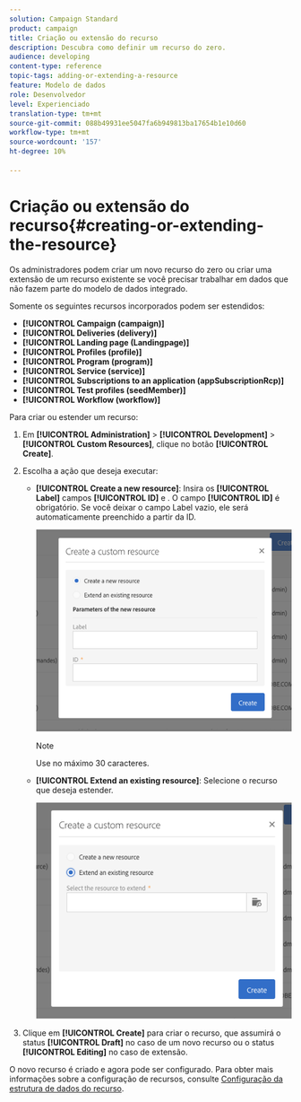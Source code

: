 ```yaml
---
solution: Campaign Standard
product: campaign
title: Criação ou extensão do recurso
description: Descubra como definir um recurso do zero.
audience: developing
content-type: reference
topic-tags: adding-or-extending-a-resource
feature: Modelo de dados
role: Desenvolvedor
level: Experienciado
translation-type: tm+mt
source-git-commit: 088b49931ee5047fa6b949813ba17654b1e10d60
workflow-type: tm+mt
source-wordcount: '157'
ht-degree: 10%

---
```



# Criação ou extensão do recurso{#creating-or-extending-the-resource}

Os administradores podem criar um novo recurso do zero ou criar uma extensão de um recurso existente se você precisar trabalhar em dados que não fazem parte do modelo de dados integrado.

Somente os seguintes recursos incorporados podem ser estendidos:

* **[!UICONTROL Campaign (campaign)]**
* **[!UICONTROL Deliveries (delivery)]**
* **[!UICONTROL Landing page (Landingpage)]**
* **[!UICONTROL Profiles (profile)]**
* **[!UICONTROL Program (program)]**
* **[!UICONTROL Service (service)]**
* **[!UICONTROL Subscriptions to an application (appSubscriptionRcp)]**
* **[!UICONTROL Test profiles (seedMember)]**
* **[!UICONTROL Workflow (workflow)]**

Para criar ou estender um recurso:

1. Em **[!UICONTROL Administration]** > **[!UICONTROL Development]** > **[!UICONTROL Custom Resources]**, clique no botão **[!UICONTROL Create]**.
1. Escolha a ação que deseja executar:

   * **[!UICONTROL Create a new resource]**: Insira os  **[!UICONTROL Label]** campos  **[!UICONTROL ID]** e . O campo **[!UICONTROL ID]** é obrigatório. Se você deixar o campo Label vazio, ele será automaticamente preenchido a partir da ID.

      ![](assets/schema_extension_2.png)

      >[!NOTE]
      >
      >Use no máximo 30 caracteres.

   * **[!UICONTROL Extend an existing resource]**: Selecione o recurso que deseja estender.

      ![](assets/schema_extension_10.png)

1. Clique em **[!UICONTROL Create]** para criar o recurso, que assumirá o status **[!UICONTROL Draft]** no caso de um novo recurso ou o status **[!UICONTROL Editing]** no caso de extensão.

O novo recurso é criado e agora pode ser configurado. Para obter mais informações sobre a configuração de recursos, consulte [Configuração da estrutura de dados do recurso](../../developing/using/configuring-the-resource-s-data-structure.md).
